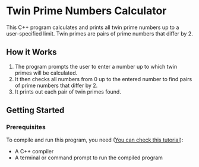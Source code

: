 # Twin Prime Numbers Calculator

This C++ program calculates and prints all twin prime numbers up to a user-specified limit. Twin primes are pairs of prime numbers that differ by 2.

## How it Works

1. The program prompts the user to enter a number up to which twin primes will be calculated.
2. It then checks all numbers from 0 up to the entered number to find pairs of prime numbers that differ by 2.
3. It prints out each pair of twin primes found.

## Getting Started

### Prerequisites

To compile and run this program, you need ([You can check this tutorial](https://jestery.kesug.com/how-to-compile-c-programs/)):

- A C++ compiler
- A terminal or command prompt to run the compiled program

